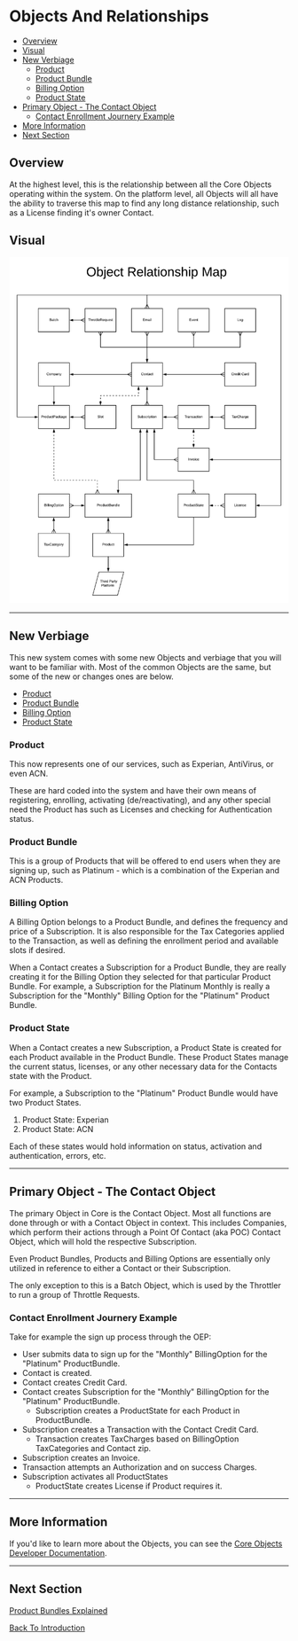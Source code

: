 # Objects And Relationships

 - [Overview](#markdown-header-overview)
 - [Visual](#markdown-header-visual)
 - [New Verbiage](#markdown-header-new-verbiage)
    - [Product](#markdown-header-product)
    - [Product Bundle](#markdown-header-product-bundle)
    - [Billing Option](#markdown-header-billing-option)
    - [Product State](#markdown-header-product-state)
 - [Primary Object - The Contact Object](#markdown-header-primary-object-the-contact-object)
    - [Contact Enrollment Journery Example](#markdown-header-contact-enrollment-journery-example)
 - [More Information](#markdown-header-more-information)
 - [Next Section](#markdown-header-next-section)

## Overview
At the highest level, this is the relationship between all the Core Objects operating 
within the system. On the platform level, all Objects will all have the ability to traverse 
this map to find any long distance relationship, such as a License finding it's owner Contact.

## Visual

![Object Relationship Map](../assets/ObjectRelationshipMap.png "Object Relationship Map")

---

## New Verbiage
This new system comes with some new Objects and verbiage that you will want to be familiar with.
Most of the common Objects are the same, but some of the new or changes ones are below.

 - [Product](#markdown-header-product)
 - [Product Bundle](#markdown-header-product-bundle)
 - [Billing Option](#markdown-header-billing-option)
 - [Product State](#markdown-header-product-state)


### Product
This now represents one of our services, such as Experian, AntiVirus, or even ACN. 

These are hard coded into the system and have their own means of registering, enrolling, 
activating (de/reactivating), and any other special need the Product has such as Licenses 
and checking for Authentication status.

### Product Bundle
This is a group of Products that will be offered to end users when they are signing up, such as
Platinum - which is a combination of the Experian and ACN Products.

### Billing Option
A Billing Option belongs to a Product Bundle, and defines the frequency and price of a Subscription.
It is also responsible for the Tax Categories applied to the Transaction, as well as defining the 
enrollment period and available slots if desired.

When a Contact creates a Subscription for a Product Bundle, they are really creating it for the 
Billing Option they selected for that particular Product Bundle. For example, a Subscription for
the Platinum Monthly is really a Subscription for the "Monthly" Billing Option for the "Platinum"
Product Bundle.

### Product State
When a Contact creates a new Subscription, a Product State is created for each Product available 
in the Product Bundle. These Product States manage the current status, licenses, or any other necessary 
data for the Contacts state with the Product.

For example, a Subscription to the "Platinum" Product Bundle would have two Product States.
 1. Product State: Experian
 2. Product State: ACN

Each of these states would hold information on status, activation and authentication, errors, etc.

---

## Primary Object - The Contact Object
The primary Object in Core is the Contact Object. Most all functions are done through or with
a Contact Object in context. This includes Companies, which perform their actions through a 
Point Of Contact (aka POC) Contact Object, which will hold the respective Subscription. 

Even Product Bundles, Products and Billing Options are essentially only utilized in reference
to either a Contact or their Subscription.

The only exception to this is a Batch Object, which is used by the Throttler to run a group of
Throttle Requests.

### Contact Enrollment Journery Example

Take for example the sign up process through the OEP:

 - User submits data to sign up for the "Monthly" BillingOption for the "Platinum" ProductBundle.
 - Contact is created.
 - Contact creates Credit Card.
 - Contact creates Subscription for the "Monthly" BillingOption for the "Platinum" ProductBundle.
    - Subscription creates a ProductState for each Product in ProductBundle.
 - Subscription creates a Transaction with the Contact Credit Card.
    - Transaction creates TaxCharges based on BillingOption TaxCategories and Contact zip.
 - Subscription creates an Invoice.
 - Transaction attempts an Authorization and on success Charges.
 - Subscription activates all ProductStates
    - ProductState creates License if Product requires it.  
    

---

## More Information
If you'd like to learn more about the Objects, you can see the [Core Objects Developer Documentation](../Objects).

---

## Next Section

[Product Bundles Explained](ProductBundlesExplained)

[Back To Introduction](../Introduction)